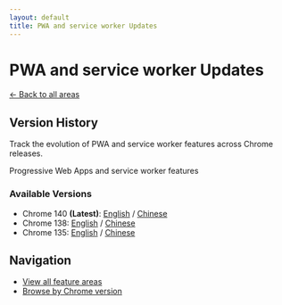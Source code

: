```yaml
---
layout: default
title: PWA and service worker Updates
---
```


# PWA and service worker Updates

[← Back to all areas](../index.html)

## Version History

Track the evolution of PWA and service worker features across Chrome releases.

Progressive Web Apps and service worker features

### Available Versions

- Chrome 140 **(Latest)**: [English](./chrome-140-en.html) / [Chinese](./chrome-140-zh.html)
- Chrome 138: [English](./chrome-138-en.html) / [Chinese](./chrome-138-zh.html)
- Chrome 135: [English](./chrome-135-en.html) / [Chinese](./chrome-135-zh.html)

## Navigation

- [View all feature areas](../index.html)
- [Browse by Chrome version](../../versions/index.html)
